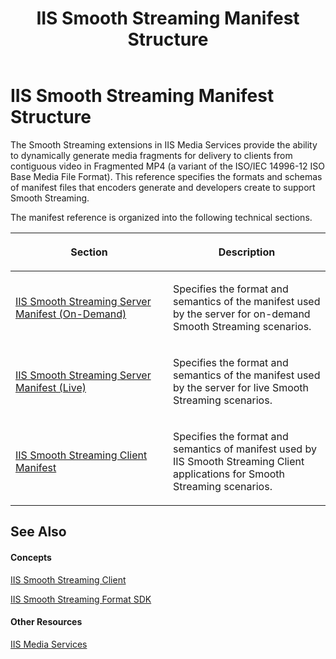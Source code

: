 ﻿---
title: IIS Smooth Streaming Manifest Structure
TOCTitle: IIS Smooth Streaming Manifest Structure
ms:assetid: f0f33006-8bfd-43e0-895e-b2778c0f8451
ms:mtpsurl: https://msdn.microsoft.com/en-us/library/Ff436055(v=VS.90)
ms:contentKeyID: 28877547
ms.date: 05/02/2012
mtps_version: v=VS.90
---

# IIS Smooth Streaming Manifest Structure

The Smooth Streaming extensions in IIS Media Services provide the ability to dynamically generate media fragments for delivery to clients from contiguous video in Fragmented MP4 (a variant of the ISO/IEC 14996-12 ISO Base Media File Format). This reference specifies the formats and schemas of manifest files that encoders generate and developers create to support Smooth Streaming.

The manifest reference is organized into the following technical sections.

<table>
<colgroup>
<col style="width: 50%" />
<col style="width: 50%" />
</colgroup>
<thead>
<tr class="header">
<th><p>Section</p></th>
<th><p>Description</p></th>
</tr>
</thead>
<tbody>
<tr class="odd">
<td><p><a href="iis-smooth-streaming-server-manifest-on-demand.md">IIS Smooth Streaming Server Manifest (On-Demand)</a></p></td>
<td><p>Specifies the format and semantics of the manifest used by the server for on-demand Smooth Streaming scenarios.</p></td>
</tr>
<tr class="even">
<td><p><a href="iis-smooth-streaming-server-manifest-live.md">IIS Smooth Streaming Server Manifest (Live)</a></p></td>
<td><p>Specifies the format and semantics of the manifest used by the server for live Smooth Streaming scenarios.</p></td>
</tr>
<tr class="odd">
<td><p><a href="iis-smooth-streaming-client-manifest.md">IIS Smooth Streaming Client Manifest</a></p></td>
<td><p>Specifies the format and semantics of manifest used by IIS Smooth Streaming Client applications for Smooth Streaming scenarios.</p></td>
</tr>
</tbody>
</table>


## See Also

#### Concepts

[IIS Smooth Streaming Client](smooth-streaming-client.md)

[IIS Smooth Streaming Format SDK](https://msdn.microsoft.com/en-us/library/ff402318\(v=vs.90\))

#### Other Resources

[IIS Media Services](http://go.microsoft.com/fwlink/?linkid=251015)

